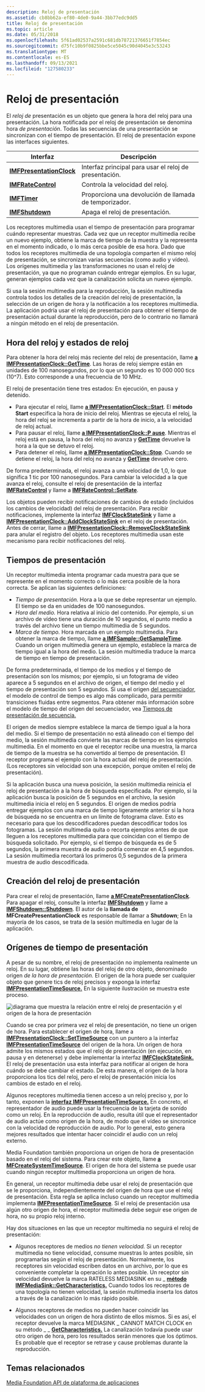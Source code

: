 ```yaml
---
description: Reloj de presentación
ms.assetid: cb8bb62a-ef80-4de0-9a44-3bb77edc9dd5
title: Reloj de presentación
ms.topic: article
ms.date: 05/31/2018
ms.openlocfilehash: 5f61ad02537a2591c681db78721376651f7854ec
ms.sourcegitcommit: d75fc10b9f0825bbe5ce5045c90d4045e3c53243
ms.translationtype: MT
ms.contentlocale: es-ES
ms.lasthandoff: 09/13/2021
ms.locfileid: "127580233"
---
```

# <a name="presentation-clock"></a>Reloj de presentación

El *reloj de* presentación es un objeto que genera la hora del reloj para una presentación. La hora notificada por el reloj de presentación se denomina hora *de presentación*. Todas las secuencias de una presentación se sincronizan con el tiempo de presentación. El reloj de presentación expone las interfaces siguientes.



| Interfaz                                            | Descripción                                         |
|------------------------------------------------------|-----------------------------------------------------|
| [**IMFPresentationClock**](/windows/desktop/api/mfidl/nn-mfidl-imfpresentationclock) | Interfaz principal para usar el reloj de presentación. |
| [**IMFRateControl**](/windows/desktop/api/mfidl/nn-mfidl-imfratecontrol)             | Controla la velocidad del reloj.                            |
| [**IMFTimer**](/windows/desktop/api/mfidl/nn-mfidl-imftimer)                         | Proporciona una devolución de llamada de temporizador.                          |
| [**IMFShutdown**](/windows/desktop/api/mfidl/nn-mfidl-imfshutdown)                   | Apaga el reloj de presentación.                  |



 

Los receptores multimedia usan el tiempo de presentación para programar cuándo representar muestras. Cada vez que un receptor multimedia recibe un nuevo ejemplo, obtiene la marca de tiempo de la muestra y la representa en el momento indicado, o lo más cerca posible de esa hora. Dado que todos los receptores multimedia de una topología comparten el mismo reloj de presentación, se sincronizan varias secuencias (como audio y vídeo). Los orígenes multimedia y las transformaciones no usan el reloj de presentación, ya que no programan cuándo entregar ejemplos. En su lugar, generan ejemplos cada vez que la canalización solicita un nuevo ejemplo.

Si usa la sesión multimedia para la reproducción, la sesión multimedia controla todos los detalles de la creación del reloj de presentación, la selección de un origen de hora y la notificación a los receptores multimedia. La aplicación podría usar el reloj de presentación para obtener el tiempo de presentación actual durante la reproducción, pero de lo contrario no llamará a ningún método en el reloj de presentación.

## <a name="clock-time-and-clock-states"></a>Hora del reloj y estados de reloj

Para obtener la hora del reloj más reciente del reloj de presentación, llame [**a IMFPresentationClock::GetTime**](/windows/desktop/api/mfidl/nf-mfidl-imfpresentationclock-gettime). Las horas de reloj siempre están en unidades de 100 nanosegundos, por lo que un segundo es 10 000 000 tics (10^7). Esto corresponde a una frecuencia de 10 MHz.

El reloj de presentación tiene tres estados: En ejecución, en pausa y detenido.

-   Para ejecutar el reloj, llame [**a IMFPresentationClock::Start**](/windows/desktop/api/mfidl/nf-mfidl-imfpresentationclock-start). El **método Start** especifica la hora de inicio del reloj. Mientras se ejecuta el reloj, la hora del reloj se incrementa a partir de la hora de inicio, a la velocidad de reloj actual.
-   Para pausar el reloj, llame [**a IMFPresentationClock::P ause**](/windows/desktop/api/mfidl/nf-mfidl-imfpresentationclock-pause). Mientras el reloj está en pausa, la hora del reloj no avanza y [**GetTime**](/windows/desktop/api/mfidl/nf-mfidl-imfpresentationclock-gettime) devuelve la hora a la que se detuvo el reloj.
-   Para detener el reloj, llame [**a IMFPresentationClock::Stop**](/windows/desktop/api/mfidl/nf-mfidl-imfpresentationclock-stop). Cuando se detiene el reloj, la hora del reloj no avanza y [**GetTime**](/windows/desktop/api/mfidl/nf-mfidl-imfpresentationclock-gettime) devuelve cero.

De forma predeterminada, el reloj avanza a una velocidad de 1,0, lo que significa 1 tic por 100 nanosegundos. Para cambiar la velocidad a la que avanza el reloj, consulte el reloj de presentación de la interfaz [**IMFRateControl**](/windows/desktop/api/mfidl/nn-mfidl-imfratecontrol) y llame a [**IMFRateControl::SetRate**](/windows/desktop/api/mfidl/nf-mfidl-imfratecontrol-setrate).

Los objetos pueden recibir notificaciones de cambios de estado (incluidos los cambios de velocidad) del reloj de presentación. Para recibir notificaciones, implemente la interfaz [**IMFClockStateSink**](/windows/desktop/api/mfidl/nn-mfidl-imfclockstatesink) y llame a [**IMFPresentationClock::AddClockStateSink**](/windows/desktop/api/mfidl/nf-mfidl-imfpresentationclock-addclockstatesink) en el reloj de presentación. Antes de cerrar, llame a [**IMFPresentationClock::RemoveClockStateSink**](/windows/desktop/api/mfidl/nf-mfidl-imfpresentationclock-removeclockstatesink) para anular el registro del objeto. Los receptores multimedia usan este mecanismo para recibir notificaciones del reloj.

## <a name="presentation-times"></a>Tiempos de presentación

Un receptor multimedia intenta programar cada muestra para que se represente en el momento correcto o lo más cerca posible de la hora correcta. Se aplican las siguientes definiciones:

-   *Tiempo de presentación.* Hora a la que se debe representar un ejemplo. El tiempo se da en unidades de 100 nanosegundos.
-   *Hora del medio.* Hora relativa al inicio del contenido. Por ejemplo, si un archivo de vídeo tiene una duración de 10 segundos, el punto medio a través del archivo tiene un tiempo multimedia de 5 segundos.
-   *Marca de tiempo.* Hora marcada en un ejemplo multimedia. Para obtener la marca de tiempo, llame [**a IMFSample::GetSampleTime**](/windows/desktop/api/mfobjects/nf-mfobjects-imfsample-getsampletime). Cuando un origen multimedia genera un ejemplo, establece la marca de tiempo igual a la hora del medio. La sesión multimedia traduce la marca de tiempo en tiempo de presentación.

De forma predeterminada, el tiempo de los medios y el tiempo de presentación son los mismos; por ejemplo, si un fotograma de vídeo aparece a 5 segundos en el archivo de origen, el tiempo del medio y el tiempo de presentación son 5 segundos. Si usa el origen [del secuenciador](sequencer-source.md), el modelo de control de tiempo es algo más complicado, para permitir transiciones fluidas entre segmentos. Para obtener más información sobre el modelo de tiempo del origen del secuenciador, vea [Tiempos de presentación de secuencia.](sequence-presentation-times.md)

El origen de medios siempre establece la marca de tiempo igual a la hora del medio. Si el tiempo de presentación no está alineado con el tiempo del medio, la sesión multimedia convierte las marcas de tiempo en los ejemplos multimedia. En el momento en que el receptor recibe una muestra, la marca de tiempo de la muestra se ha convertido al tiempo de presentación. El receptor programa el ejemplo con la hora actual del reloj de presentación. (Los receptores sin velocidad son una excepción, porque omiten el reloj de presentación).

Si la aplicación busca una nueva posición, la sesión multimedia reinicia el reloj de presentación a la hora de búsqueda especificada. Por ejemplo, si la aplicación busca la posición de 5 segundos en el archivo, la sesión multimedia inicia el reloj en 5 segundos. El origen de medios podría entregar ejemplos con una marca de tiempo ligeramente anterior si la hora de búsqueda no se encuentra en un límite de fotograma clave. Esto es necesario para que los descodificadores puedan descodificar todos los fotogramas. La sesión multimedia quita o recorta ejemplos antes de que lleguen a los receptores multimedia para que coincidan con el tiempo de búsqueda solicitado. Por ejemplo, si el tiempo de búsqueda es de 5 segundos, la primera muestra de audio podría comenzar en 4,5 segundos. La sesión multimedia recortará los primeros 0,5 segundos de la primera muestra de audio descodificada.

## <a name="creating-the-presentation-clock"></a>Creación del reloj de presentación

Para crear el reloj de presentación, llame [**a MFCreatePresentationClock**](/windows/desktop/api/mfidl/nf-mfidl-mfcreatepresentationclock). Para apagar el reloj, consulte la interfaz [**IMFShutdown**](/windows/desktop/api/mfidl/nn-mfidl-imfshutdown) y llame a [**IMFShutdown::Shutdown**](/windows/desktop/api/mfidl/nf-mfidl-imfshutdown-shutdown). El autor de la **llamada de MFCreatePresentationClock** es responsable de llamar a **Shutdown**; En la mayoría de los casos, se trata de la sesión multimedia en lugar de la aplicación.

## <a name="presentation-time-sources"></a>Orígenes de tiempo de presentación

A pesar de su nombre, el reloj de presentación no implementa realmente un reloj. En su lugar, obtiene las horas del reloj de otro objeto, denominado origen *de la hora de presentación.* El origen de la hora puede ser cualquier objeto que genere tics de reloj precisos y exponga la interfaz [**IMFPresentationTimeSource.**](/windows/desktop/api/mfidl/nn-mfidl-imfpresentationtimesource) En la siguiente ilustración se muestra este proceso.

![diagrama que muestra la relación entre el reloj de presentación y el origen de la hora de presentación](images/dedc255c-eb6d-49fc-8892-7b6076ed4488.gif)

Cuando se crea por primera vez el reloj de presentación, no tiene un origen de hora. Para establecer el origen de hora, llame a [**IMFPresentationClock::SetTimeSource**](/windows/desktop/api/mfidl/nf-mfidl-imfpresentationclock-settimesource) con un puntero a la interfaz [**IMFPresentationTimeSource**](/windows/desktop/api/mfidl/nn-mfidl-imfpresentationtimesource) del origen de la hora. Un origen de hora admite los mismos estados que el reloj de presentación (en ejecución, en pausa y en detenerse) y debe implementar la interfaz [**IMFClockStateSink.**](/windows/desktop/api/mfidl/nn-mfidl-imfclockstatesink) El reloj de presentación usa esta interfaz para notificar al origen de hora cuándo se debe cambiar el estado. De esta manera, el origen de la hora proporciona los tics del reloj, pero el reloj de presentación inicia los cambios de estado en el reloj.

Algunos receptores multimedia tienen acceso a un reloj preciso y, por lo tanto, exponen la [**interfaz IMFPresentationTimeSource.**](/windows/desktop/api/mfidl/nn-mfidl-imfpresentationtimesource) En concreto, el representador de audio puede usar la frecuencia de la tarjeta de sonido como un reloj. En la reproducción de audio, resulta útil que el representador de audio actúe como origen de la hora, de modo que el vídeo se sincronice con la velocidad de reproducción de audio. Por lo general, esto genera mejores resultados que intentar hacer coincidir el audio con un reloj externo.

Media Foundation también proporciona un origen de hora de presentación basado en el reloj del sistema. Para crear este objeto, llame [**a MFCreateSystemTimeSource**](/windows/desktop/api/mfidl/nf-mfidl-mfcreatesystemtimesource). El origen de hora del sistema se puede usar cuando ningún receptor multimedia proporciona un origen de hora.

En general, un receptor multimedia debe usar el reloj de presentación que se le proporciona, independientemente del origen de hora que use el reloj de presentación. Esta regla se aplica incluso cuando un receptor multimedia implementa [**IMFPresentationTimeSource**](/windows/desktop/api/mfidl/nn-mfidl-imfpresentationtimesource). Si el reloj de presentación usa algún otro origen de hora, el receptor multimedia debe seguir ese origen de hora, no su propio reloj interno.

Hay dos situaciones en las que un receptor multimedia no seguirá el reloj de presentación:

-   Algunos receptores de medios *no tienen velocidad.* Si un receptor multimedia no tiene velocidad, consume muestras lo antes posible, sin programarlas según el reloj de presentación. Normalmente, los receptores sin velocidad escriben datos en un archivo, por lo que es conveniente completar la operación lo antes posible. Un receptor sin velocidad devuelve la marca RATELESS MEDIASINK en su \_ [**método IMFMediaSink::GetCharacteristics.**](/windows/desktop/api/mfidl/nf-mfidl-imfmediasink-getcharacteristics) Cuando todos los receptores de una topología no tienen velocidad, la sesión multimedia inserta los datos a través de la canalización lo más rápido posible.

-   Algunos receptores de medios no pueden hacer coincidir las velocidades con un origen de hora distinto de ellos mismos. Si es así, el receptor devuelve la marca MEDIASINK \_ CANNOT MATCH CLOCK en su método \_ \_ [**GetCharacteristics.**](/windows/desktop/api/mfidl/nf-mfidl-imfmediasink-getcharacteristics) La canalización todavía puede usar otro origen de hora, pero los resultados serán menores que los óptimos. Es probable que el receptor se retrase y cause problemas durante la reproducción.

## <a name="related-topics"></a>Temas relacionados

<dl> <dt>

[Media Foundation API de plataforma de aplicaciones](media-foundation-platform-apis.md)
</dt> </dl>

 

 



